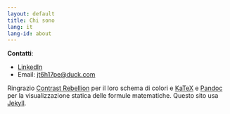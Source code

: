 ```yaml
---
layout: default
title: Chi sono
lang: it
lang-id: about
---
```


**Contatti**:
- [LinkedIn](https://linkedin.com/in/gsavi)
- Email: [jt6h17pe@duck.com](mailto:jt6h17pe@duck.com)

Ringrazio [Contrast Rebellion](https://contrastrebellion.com/) per il loro
schema di colori e [KaTeX](https://katex.org/) e [Pandoc](https://pandoc.org/)
per la visualizzazione statica
delle formule matematiche. Questo sito usa [Jekyll](https://jekyllrb.com/).
